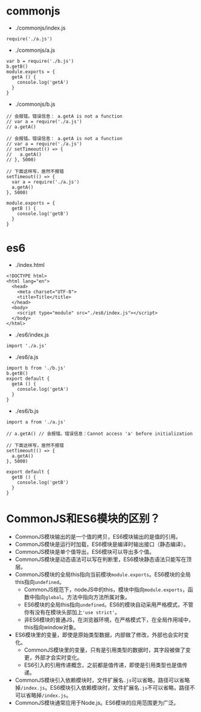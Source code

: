 # commonjs
* ./commonjs/index.js
```
require('./a.js')
```
* ./commonjs/a.js
```
var b = require('./b.js')
b.getB()
module.exports = {
  getA () {
    console.log('getA')
  }
}
```
* ./commonjs/b.js
```
// 会报错。错误信息： a.getA is not a function
// var a = require('./a.js')
// a.getA()

// 会报错。错误信息： a.getA is not a function
// var a = require('./a.js')
// setTimeout(() => {
//   a.getA()
// }, 5000)

// 下面这样写，居然不报错
setTimeout(() => {
  var a = require('./a.js')
  a.getA()
}, 5000)

module.exports = {
  getB () {
    console.log('getB')
  }
}
```

# es6
* ./index.html
```
<!DOCTYPE html>
<html lang="en">
  <head>
    <meta charset="UTF-8">
    <title>Title</title>
  </head>
  <body>
    <script type="module" src="./es6/index.js"></script>
  </body>
</html>
```
* ./es6/index.js
```
import './a.js'
```
* ./es6/a.js
```
import b from './b.js'
b.getB()
export default {
  getA () {
    console.log('getA')
  }
}
```
* ./es6/b.js
```
import a from './a.js'

// a.getA() // 会报错。错误信息：Cannot access 'a' before initialization

// 下面这样写，居然不报错
setTimeout(() => {
  a.getA()
}, 5000)

export default {
  getB () {
    console.log('getB')
  }
}
```

# CommonJS和ES6模块的区别？
* CommonJS模块输出的是一个值的拷贝，ES6模块输出的是值的引用。
* CommonJS模块是运行时加载，ES6模块是编译时输出接口（静态编译）。
* CommonJS模块是单个值导出，ES6模块可以导出多个值。
* CommonJS模块是动态语法可以写在判断里，ES6模块静态语法只能写在顶层。
* CommonJS模块的全局this指向当前模块`module.exports`。ES6模块的全局this指向`undefined`。
  - CommonJS规范下，nodeJS中的this，模块中指向`module.exports`，函数中指向`global`。方法中指向方法所属对象。
  - ES6模块的全局this指向`undefined`。ES6的模块自动采用严格模式，不管你有没有在模块头部加上`'use strict'`。
  - 非ES6模块的普通JS，在浏览器环境，在严格模式下，在全局作用域中，this指向window对象。
* ES6模块里的变量，即使是原始类型数据，内部做了修改，外部也会实时变化。
  - CommonJS模块里的变量，只有是引用类型的数据时，其字段被做了变更，外部才会实时变化。
  - ES6引入的引用传递概念，之前都是值传递，即使是引用类型也是值传递。
* CommonJS模块引入依赖模块时，文件扩展名`.js`可以省略，路径可以省略掉`/index.js`。ES6模块引入依赖模块时，文件扩展名`.js`不可以省略，路径不可以省略掉`/index.js`。
* CommonJS模块通常应用于Node.js。ES6模块的应用范围更为广泛。
